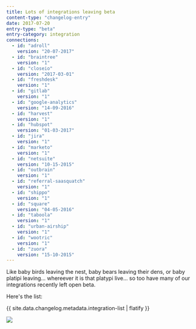 ```yaml
---
title: Lots of integrations leaving beta
content-type: "changelog-entry"
date: 2017-07-20
entry-type: "beta"
entry-category: integration
connections:
  - id: "adroll"
    version: "20-07-2017"
  - id: "braintree"
    version: "1"
  - id: "closeio"
    version: "2017-03-01"
  - id: "freshdesk"
    version: "1"
  - id: "gitlab"
    version: "1"
  - id: "google-analytics"
    version: "14-09-2016"
  - id: "harvest"
    version: "1"
  - id: "hubspot"
    version: "01-03-2017"
  - id: "jira"
    version: "1"
  - id: "marketo"
    version: "1"
  - id: "netsuite"
    version: "10-15-2015"
  - id: "outbrain"
    version: "1"
  - id: "referral-saasquatch"
    version: "1"
  - id: "shippo"
    version: "1"
  - id: "square"
    version: "04-05-2016"
  - id: "taboola"
    version: "1"
  - id: "urban-airship"
    version: "1"
  - id: "wootric"
    version: "1"
  - id: "zuora"
    version: "15-10-2015"
---
```


Like baby birds leaving the nest, baby bears leaving their dens, or baby platipi leaving... whereever it is that platypi live... so too have many of our integrations recently left open beta.

Here's the list:

{{ site.data.changelog.metadata.integration-list | flatify }}

![](https://media.giphy.com/media/kNV2JASorNjoY/giphy.gif)